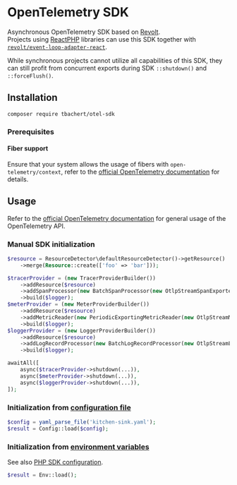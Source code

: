 # OpenTelemetry SDK

Asynchronous OpenTelemetry SDK based on [Revolt].  
Projects using [ReactPHP] libraries can use this SDK together with [`revolt/event-loop-adapter-react`].

While synchronous projects cannot utilize all capabilities of this SDK, they can still profit from concurrent exports
during SDK `::shutdown()` and `::forceFlush()`.

## Installation

```shell
composer require tbachert/otel-sdk
```

### Prerequisites

#### Fiber support

Ensure that your system allows the usage of fibers with `open-telemetry/context`, refer to the
[official OpenTelemetry documentation](https://opentelemetry.io/docs/instrumentation/php/#ext-ffi) for details.

## Usage

Refer to the [official OpenTelemetry documentation](https://opentelemetry.io/docs/instrumentation/php/) for general usage of the OpenTelemetry API.

### Manual SDK initialization

```php
$resource = ResourceDetector\defaultResourceDetector()->getResource()
    ->merge(Resource::create(['foo' => 'bar']));

$tracerProvider = (new TracerProviderBuilder())
    ->addResource($resource)
    ->addSpanProcessor(new BatchSpanProcessor(new OtlpStreamSpanExporter(getStdout())))
    ->build($logger);
$meterProvider = (new MeterProviderBuilder())
    ->addResource($resource)
    ->addMetricReader(new PeriodicExportingMetricReader(new OtlpStreamMetricExporter(getStdout())))
    ->build($logger);
$loggerProvider = (new LoggerProviderBuilder())
    ->addResource($resource)
    ->addLogRecordProcessor(new BatchLogRecordProcessor(new OtlpStreamLogRecordExporter(getStdout())))
    ->build($logger);
```

```php
awaitAll([
    async($tracerProvider->shutdown(...)),
    async($meterProvider->shutdown(...)),
    async($loggerProvider->shutdown(...)),
]);
```

### Initialization from [configuration file](https://opentelemetry.io/docs/specs/otel/configuration/file-configuration/)

```php
$config = yaml_parse_file('kitchen-sink.yaml');
$result = Config::load($config);
```

### Initialization from [environment variables](https://opentelemetry.io/docs/specs/otel/configuration/sdk-environment-variables/)

See also [PHP SDK configuration](https://opentelemetry.io/docs/instrumentation/php/sdk/#configuration).

```php
$result = Env::load();
```


[Revolt]: https://revolt.run/
[ReactPHP]: https://reactphp.org/
[`revolt/event-loop-adapter-react`]: https://github.com/revoltphp/event-loop-adapter-react
[`tbachert/otel-async-revolt-adapter`]: https://github.com/Nevay/opentelemetry-revolt-adapter
